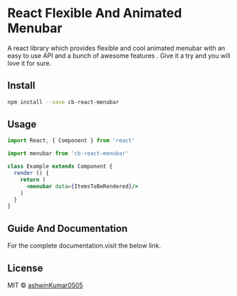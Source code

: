 # React Flexible And Animated Menubar

A react library which provides flexible and cool animated menubar with an easy to use API and a bunch of awesome features . Give it a try and you will love it for sure.

## Install

```bash
npm install --save cb-react-menubar
```

## Usage

```jsx
import React, { Component } from 'react'

import menubar from 'cb-react-menubar'

class Example extends Component {
  render () {
    return (
      <menubar data={ItemsToBeRendered}/>
    )
  }
}
```

## Guide And Documentation

For the complete documentation.visit the below link.




## License

MIT © [ashwinKumar0505](https://github.com/ashwinKumar0505)

